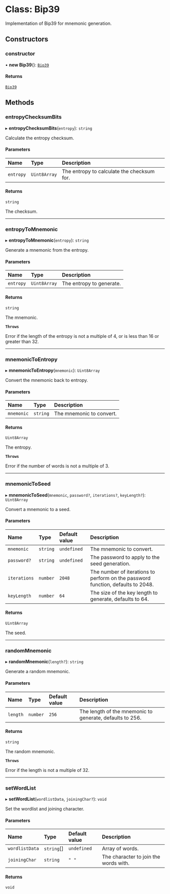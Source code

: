 # Class: Bip39

Implementation of Bip39 for mnemonic generation.

## Constructors

### constructor

• **new Bip39**(): [`Bip39`](Bip39.md)

#### Returns

[`Bip39`](Bip39.md)

## Methods

### entropyChecksumBits

▸ **entropyChecksumBits**(`entropy`): `string`

Calculate the entropy checksum.

#### Parameters

| Name | Type | Description |
| :------ | :------ | :------ |
| `entropy` | `Uint8Array` | The entropy to calculate the checksum for. |

#### Returns

`string`

The checksum.

___

### entropyToMnemonic

▸ **entropyToMnemonic**(`entropy`): `string`

Generate a mnemonic from the entropy.

#### Parameters

| Name | Type | Description |
| :------ | :------ | :------ |
| `entropy` | `Uint8Array` | The entropy to generate. |

#### Returns

`string`

The mnemonic.

**`Throws`**

Error if the length of the entropy is not a multiple of 4, or is less than 16 or greater than 32.

___

### mnemonicToEntropy

▸ **mnemonicToEntropy**(`mnemonic`): `Uint8Array`

Convert the mnemonic back to entropy.

#### Parameters

| Name | Type | Description |
| :------ | :------ | :------ |
| `mnemonic` | `string` | The mnemonic to convert. |

#### Returns

`Uint8Array`

The entropy.

**`Throws`**

Error if the number of words is not a multiple of 3.

___

### mnemonicToSeed

▸ **mnemonicToSeed**(`mnemonic`, `password?`, `iterations?`, `keyLength?`): `Uint8Array`

Convert a mnemonic to a seed.

#### Parameters

| Name | Type | Default value | Description |
| :------ | :------ | :------ | :------ |
| `mnemonic` | `string` | `undefined` | The mnemonic to convert. |
| `password?` | `string` | `undefined` | The password to apply to the seed generation. |
| `iterations` | `number` | `2048` | The number of iterations to perform on the password function, defaults to 2048. |
| `keyLength` | `number` | `64` | The size of the key length to generate, defaults to 64. |

#### Returns

`Uint8Array`

The seed.

___

### randomMnemonic

▸ **randomMnemonic**(`length?`): `string`

Generate a random mnemonic.

#### Parameters

| Name | Type | Default value | Description |
| :------ | :------ | :------ | :------ |
| `length` | `number` | `256` | The length of the mnemonic to generate, defaults to 256. |

#### Returns

`string`

The random mnemonic.

**`Throws`**

Error if the length is not a multiple of 32.

___

### setWordList

▸ **setWordList**(`wordlistData`, `joiningChar?`): `void`

Set the wordlist and joining character.

#### Parameters

| Name | Type | Default value | Description |
| :------ | :------ | :------ | :------ |
| `wordlistData` | `string`[] | `undefined` | Array of words. |
| `joiningChar` | `string` | `" "` | The character to join the words with. |

#### Returns

`void`
